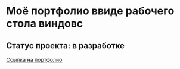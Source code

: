 # Моё портфолио ввиде рабочего стола виндовс

## Статус проекта: в разработке

[Ссылка на портфолио](https://dmitriyledovskih.github.io/portfolio)
